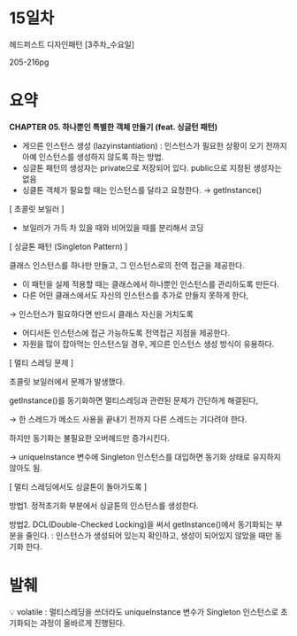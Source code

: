 # 15일차

헤드퍼스트 디자인패턴 [3주차_수요일] 

205-216pg  

# 요약

**CHAPTER 05. 하나뿐인 특별한 객체 만들기 (feat. 싱글턴 패턴)**

- 게으른 인스턴스 생성 (lazyinstantiation) : 인스턴스가 필요한 상황이 오기 전까지 아예 인스턴스를 생성하지 않도록 하는 방법.
- 싱글톤 패턴의 생성자는 private으로 저장되어 있다. public으로 지정된 생성자는 없음
- 싱클톤 객체가 필요할 때는 인스턴스를 달라고 요청한다. → getInstance()  

[ 초콜릿 보일러 ]

- 보일러가 가득 차 있을 때와 비어있을 때를 분리해서 코딩  

[ 싱글톤 패턴 (Singleton Pattern) ]

클래스 인스턴스를 하나만 만들고, 그 인스턴스로의 전역 접근을 제공한다.

- 이 패턴을 실제 적용할 때는 클래스에서 하나뿐인 인스턴스를 관리하도록 만든다.
- 다른 어떤 클래스에서도 자신의 인스턴스를 추가로 만들지 못하게 한다,

→ 인스턴스가 필요하다면 반드시 클래스 자신을 거치도록

- 어디서든 인스턴스에 접근 가능하도록 전역접근 지점을 제공한다.  
- 자원을 많이 잡아먹는 인스턴스일 경우, 게으른 인스턴스 생성 방식이 유용하다.  

[ 멀티 스레딩 문제 ]  

초콜릿 보일러에서 문제가 발생했다.

getInstance()를 동기화하면 멀티스레딩과 관련된 문제가 간단하게 해결된다,

→ 한 스레드가 메소드 사용을 끝내기 전까지 다른 스레드는 기다려야 한다.

하지만 동기화는 불필요한 오버헤드만 증가시킨다.

→ uniqueInstance 변수에 Singleton 인스턴스를 대입하면 동기화 상태로 유지하지 않아도 됨.  

[ 멀티 스레딩에서도 싱글톤이 돌아가도록 ]  

방법1. 정적초기화 부분에서 싱글톤의 인스턴스를 생성한다.

방법2. DCL(Double-Checked Locking)을 써서 getInstance()에서 동기화되는 부분을 줄인다. : 인스턴스가 생성되어 있는지 확인하고, 생성이 되어있지 않았을 때만 동기화 한다.  

# 발췌  

<aside>
💡 volatile : 멀티스레딩을 쓰더라도 uniqueInstance 변수가 Singleton 인스턴스로 초기화되는 과정이 올바르게 진행된다.  

</aside>  